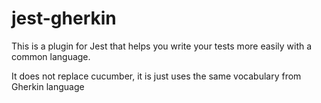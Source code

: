 # jest-gherkin

This is a plugin for Jest that helps you write your tests more easily
with a common language.

It does not replace cucumber, it is just uses the same vocabulary from Gherkin language